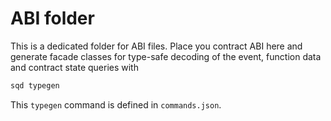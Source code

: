 # ABI folder

This is a dedicated folder for ABI files. Place you contract ABI here and generate facade classes for type-safe decoding
of the event, function data and contract state queries with

```sh
sqd typegen
```

This `typegen` command is defined in `commands.json`.
